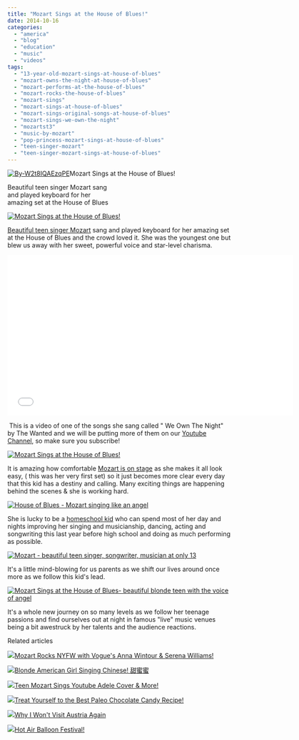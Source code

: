 ```yaml
---
title: "Mozart Sings at the House of Blues!"
date: 2014-10-16
categories: 
  - "america"
  - "blog"
  - "education"
  - "music"
  - "videos"
tags: 
  - "13-year-old-mozart-sings-at-house-of-blues"
  - "mozart-owns-the-night-at-house-of-blues"
  - "mozart-performs-at-the-house-of-blues"
  - "mozart-rocks-the-house-of-blues"
  - "mozart-sings"
  - "mozart-sings-at-house-of-blues"
  - "mozart-sings-original-songs-at-house-of-blues"
  - "mozart-sings-we-own-the-night"
  - "mozartst3"
  - "music-by-mozart"
  - "pop-princess-mozart-sings-at-house-of-blues"
  - "teen-singer-mozart"
  - "teen-singer-mozart-sings-at-house-of-blues"
---
```


[![By-W2t8IQAEzqPE](https://pub-ac94b3f306b24c0dba4238943c97f2e1.r2.dev/6a00e5502a9507883301b8d07e6646970c.jpg "By-W2t8IQAEzqPE")](https://pub-ac94b3f306b24c0dba4238943c97f2e1.r2.dev/6a00e5502a9507883301b8d07e6646970c.jpg)Mozart Sings at the House of Blues!  
  
Beautiful teen singer Mozart sang  
and played keyboard for her  
amazing set at the House of Blues  
  

<!--more-->  
[![Mozart Sings at the House of Blues!](https://pub-ac94b3f306b24c0dba4238943c97f2e1.r2.dev/6a00e5502a9507883301b8d07e6aff970c.png "Mozart Sings at the House of Blues!")](https://pub-ac94b3f306b24c0dba4238943c97f2e1.r2.dev/6a00e5502a9507883301b8d07e6aff970c.png)  
  

[Beautiful teen singer Mozart](http://soultravelers3new.local/2014/09/teen-mozart-sings-youtube-adele-cover-more.html "Mozart - singer songwriter beautiful blonde teen") sang and played keyboard for her amazing set at the House of Blues and the crowd loved it. She was the youngest one but blew us away with her sweet, powerful voice and star-level charisma.  
  

<iframe allowfullscreen frameborder="0" height="360" src="//www.youtube.com/embed/w5qcU9euB_w?list=UUcMwuQFsEJfOct29ZTa0v8w" width="640"></iframe>

 This is a video of one of the songs she sang called " We Own The Night" by The Wanted and we will be putting more of them on our [Youtube Channel](http://www.youtube.com/user/soultravelers3 "youtube channel of soultravelers3 and Mozart"), so make sure you subscribe!  
  
[![Mozart Sings at the House of Blues!](https://pub-ac94b3f306b24c0dba4238943c97f2e1.r2.dev/6a00e5502a9507883301b7c6f46a6a970b.png "Mozart Sings at the House of Blues!")](https://pub-ac94b3f306b24c0dba4238943c97f2e1.r2.dev/6a00e5502a9507883301b7c6f46a6a970b.png)  
  
It is amazing how comfortable [Mozart is on stage](http://soultravelers3new.local/2014/06/wings-mozart-rocks-little-mix-and-lookssings-like-a-pop-star.html "Mozart singing on stage") as she makes it all look easy, ( this was her very first set) so it just becomes more clear every day that this kid has a destiny and calling. Many exciting things are happening behind the scenes & she is working hard.  
  
[![House of Blues - Mozart singing like an angel](https://pub-ac94b3f306b24c0dba4238943c97f2e1.r2.dev/6a00e5502a9507883301b7c6f46a81970b.png "House of Blues - Mozart singing like an angel")](https://pub-ac94b3f306b24c0dba4238943c97f2e1.r2.dev/6a00e5502a9507883301b7c6f46a81970b.png)  
  
  
She is lucky to be a [homeschool kid](http://soultravelers3new.local/2014/02/home-school-science-unschool-and-world-school-tips.html "Homeschool kid") who can spend most of her day and nights improving her singing and musicianship, dancing, acting and songwriting this last year before high school and doing as much performing as possible.  
  
[![Mozart - beautiful teen singer, songwriter, musician at only 13](https://pub-ac94b3f306b24c0dba4238943c97f2e1.r2.dev/6a00e5502a9507883301b7c6f46a9a970b.png "Mozart - beautiful teen singer, songwriter, musician at only 13")](https://pub-ac94b3f306b24c0dba4238943c97f2e1.r2.dev/6a00e5502a9507883301b7c6f46a9a970b.png)  
  
It's a little mind-blowing for us parents as we shift our lives around once more as we follow this kid's lead.  
  
[![Mozart Sings at the House of Blues- beautiful blonde teen with the voice of angel](https://pub-ac94b3f306b24c0dba4238943c97f2e1.r2.dev/6a00e5502a9507883301b8d07e6b4a970c.png "Mozart Sings at the House of Blues- beautiful blonde teen with the voice of angel")](https://pub-ac94b3f306b24c0dba4238943c97f2e1.r2.dev/6a00e5502a9507883301b8d07e6b4a970c.png)  
  
It's a whole new journey on so many levels as we follow her teenage passions and find ourselves out at night in famous "live" music venues being a bit awestruck by her talents and the audience reactions.  
  

Related articles

[![](http://i.zemanta.com/300965999_80_80.jpg)](http://soultravelers3new.local/2014/10/teen-singer-mozart-rocks-nyfw-with-vogues-anna-wintour-serena-williams.html)[Mozart Rocks NYFW with Vogue's Anna Wintour & Serena Williams!](http://soultravelers3new.local/2014/10/teen-singer-mozart-rocks-nyfw-with-vogues-anna-wintour-serena-williams.html)

[![](http://i.zemanta.com/302147267_80_80.jpg)](http://soultravelers3new.local/2014/10/blonde-american-girl-singing-chinese-%E7%94%9C%E8%9C%9C%E8%9C%9C-.html)[Blonde American Girl Singing Chinese! 甜蜜蜜](http://soultravelers3new.local/2014/10/blonde-american-girl-singing-chinese-%E7%94%9C%E8%9C%9C%E8%9C%9C-.html)

[![](http://i.zemanta.com/299756667_80_80.jpg)](http://soultravelers3new.local/2014/09/teen-mozart-sings-youtube-adele-cover-more.html)[Teen Mozart Sings Youtube Adele Cover & More!](http://soultravelers3new.local/2014/09/teen-mozart-sings-youtube-adele-cover-more.html)

[![](http://i.zemanta.com/303579944_80_80.jpg)](http://soultravelers3new.local/2014/10/treat-yourself-to-the-best-paleo-chocolate-candy-recipe.html)[Treat Yourself to the Best Paleo Chocolate Candy Recipe!](http://soultravelers3new.local/2014/10/treat-yourself-to-the-best-paleo-chocolate-candy-recipe.html)

[![](http://i.zemanta.com/302852475_80_80.jpg)](http://soultravelers3new.local/2014/10/why-i-wont-visit-austria-again.html)[Why I Won't Visit Austria Again](http://soultravelers3new.local/2014/10/why-i-wont-visit-austria-again.html)

[![](http://i.zemanta.com/301844049_80_80.jpg)](http://soultravelers3new.local/2014/10/hot-air-balloon-festival.html)[Hot Air Balloon Festival!](http://soultravelers3new.local/2014/10/hot-air-balloon-festival.html)
